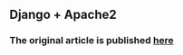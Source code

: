 ## Django + Apache2

### The original article is published [here](https://medium.com/@adeshg7/deploy-django-postgresql-on-ec2-using-apache2-from-scratch-42dc8e6682c1?sk=e968d31d4bc52706e1527977ccfdf529)